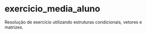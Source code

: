 # exercicio_media_aluno
Resolução de exercício utilizando estruturas condicionais, vetores e matrizes.
